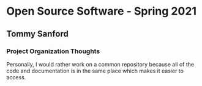 # Open Source Software - Spring 2021
## Tommy Sanford

### Project Organization Thoughts

Personally, I would rather work on a common repository because all of the code and documentation is in the same place which makes it easier to access.